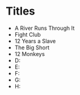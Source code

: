 # Titles

- A River Runs Through It
- Fight Club
- 12 Years a Slave
- The Big Short
- 12 Monkeys
- D:
- E:
- F:
- G: 
- H:
